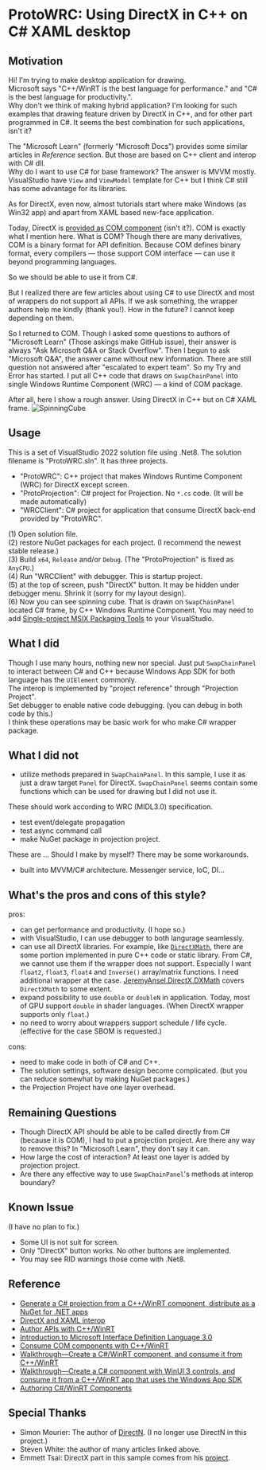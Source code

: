 # ProtoWRC: Using DirectX in C\++ on C# XAML desktop

## Motivation
Hi! I'm trying to make desktop application for drawing.  
Microsoft says "C\++/WinRT is the best language for performance." and "C# is the best language for productivity.".  
Why don't we think of making hybrid application? I'm looking for such examples that drawing feature driven by DirectX in C\++, and for other part programmed in C#. It seems the best combination for such applications, isn't it?  

The "Microsoft Learn" (formerly "Microsoft Docs") provides some similar articles in _Reference_ section. But those are based on C\++ client and interop with C# dll.  
Why do I want to use C# for base framework? The answer is MVVM mostly. VisualStudio have `View` and `ViewModel` template for C\++ but I think C# still has some advantage for its libraries.  

As for DirectX, even now, almost tutorials start where make Windows (as Win32 app) and apart from XAML based new-face application.

Today, DirectX is [provided as COM component](https://learn.microsoft.com/en-us/windows/win32/prog-dx-with-com) (isn't it?). COM is exactly what I mention here. What is COM? Though there are many derivatives, COM is a binary format for API definition. Because COM defines binary format, every compilers — those support COM interface — can use it beyond programming languages.  

So we should be able to use it from C#.  

But I realized there are few articles about using C# to use DirectX and most of wrappers do not support all APIs. If we ask something, the wrapper authors help me kindly (thank you!). How in the future? I cannot keep depending on them.

So I returned to COM. Though I asked some questions to authors of "Microsoft Learn" (Those askings make GitHub issue), their answer is always "Ask Microsoft Q&A or Stack Overflow". Then I begun to ask "Microsoft Q&A", the answer came without new information. There are still question not answered after "escalated to expert team".  So my Try and Error has started. I put all C\++ code that draws on `SwapChainPanel` into single Windows Runtime Component (WRC) — a kind of COM package.

After all, here I show a rough answer. Using DirectX in C\++ but on C# XAML frame.
![SpinningCube](./images/SpinningCube.gif)  

## Usage
This is a set of VisualStudio 2022 solution file using .Net8. The solution filename is "ProtoWRC.sln". It has three projects.  
- "ProtoWRC": C\++ project that makes Windows Runtime Component (WRC) for DirectX except screen.
- "ProtoProjection": C# project for Projection. No `*.cs` code. (It will be made automatically)
- "WRCClient": C# project for application that consume DirectX back-end provided by "ProtoWRC".

(1) Open solution file.  
(2) restore NuGet packages for each project. (I recommend the newest stable release.)  
(3) Build `x64`, `Release` and/or `Debug`. (The "ProtoProjection" is fixed as `AnyCPU`.)  
(4) Run "WRCClient" with debugger. This is startup project.  
(5) at the top of screen, push "DirectX" button. It may be hidden under debugger menu. Shrink it (sorry for my layout design).  
(6) Now you can see spinning cube. That is drawn on `SwapChainPanel` located C# frame, by C\++ Windows Runtime Component. 
You may need to add [Single-project MSIX Packaging Tools](https://marketplace.visualstudio.com/items?itemName=ProjectReunion.MicrosoftSingleProjectMSIXPackagingToolsDev17) to your VisualStudio.

## What I did
Though I use many hours, nothing new nor special. Just put `SwapChainPanel` to interact between C# and C\++ because Windows App SDK for both language has the `UIElement` commonly.  
The interop is implemented by "project reference" through "Projection Project".  
Set debugger to enable native code debugging. (you can debug in both code by this.)  
I think these operations may be basic work for who make C# wrapper package.

## What I did not
- utilize methods prepared in `SwapChainPanel`. In this sample, I use it as just a draw target `Panel` for DirectX. `SwapChainPanel` seems contain some functions which can be used for drawing but I did not use it.

These should work according to WRC (MIDL3.0) specification.
- test event/delegate propagation
- test async command call
- make NuGet package in projection project.

These are ... Should I make by myself? There may be some workarounds.
- built into MVVM/C# architecture. Messenger service, IoC, DI...

## What's the pros and cons of this style?
pros:  
- can get performance and productivity. (I hope so.)
- with VisualStudio, I can use debugger to both langurage seamlessly.
- can use all DirectX libraries. For example, like [`DirectXMath`](https://learn.microsoft.com/en-us/windows/win32/dxmath/directxmath-portal), there are some portion implemented in pure C\++ code or static library. From C#, we cannot use them if the wrapper does not support. Especially I want `float2`, `float3`, `float4` and  `Inverse()` array/matrix functions. I need additional wrapper at the case. [JeremyAnsel.DirectX.DXMath](https://www.nuget.org/packages/JeremyAnsel.DirectX.DXMath) covers `DirectXMath` to some extent.
- expand possibility to use `double` or `doubleN` in application. Today, most of GPU support `double` in shader languages. (When DirectX wrapper supports only `float`.)
- no need to worry about wrappers support schedule / life cycle. (effective for the case SBOM is requested.)  

cons:  
- need to make code in both of C# and C++.
- The solution settings, software design become complicated. (but you can reduce somewhat by making NuGet packages.)
- the Projection Project have one layer overhead.

## Remaining Questions
- Though DirectX API should be able to be called directly from C# (because it is COM), I had to put a projection project. Are there any way to remove this? In "Microsoft Learn", they don't say it can.
- How large the cost of interaction? At least one layer is added by projection project.
- Are there any effective way to use `SwapChainPanel`'s methods at interop boundary?

## Known Issue
(I have no plan to fix.)  
- Some UI is not suit for screen.  
- Only "DirectX" button works. No other buttons are implemented.
- You may see RID warnings those come with .Net8.

## Reference
  
- [Generate a C# projection from a C\++/WinRT component, distribute as a NuGet for .NET apps](https://learn.microsoft.com/en-us/windows/apps/develop/platform/csharp-winrt/net-projection-from-cppwinrt-component)  
- [DirectX and XAML interop](https://learn.microsoft.com/en-us/windows/uwp/gaming/directx-and-xaml-interop)  
- [Author APIs with C\++/WinRT](https://learn.microsoft.com/en-us/windows/uwp/cpp-and-winrt-apis/author-apis)  
- [Introduction to Microsoft Interface Definition Language 3.0](https://learn.microsoft.com/en-us/uwp/midl-3/intro)
- [Consume COM components with C\++/WinRT](https://learn.microsoft.com/en-us/windows/uwp/cpp-and-winrt-apis/consume-com)
- [Walkthrough—Create a C#/WinRT component, and consume it from C\++/WinRT](https://learn.microsoft.com/en-us/windows/apps/develop/platform/csharp-winrt/create-windows-runtime-component-cswinrt)
- [Walkthrough—Create a C# component with WinUI 3 controls, and consume it from a C\++/WinRT app that uses the Windows App SDK](https://learn.microsoft.com/en-us/windows/apps/develop/platform/csharp-winrt/create-winrt-component-winui-cswinrt)
- [Authoring C#/WinRT Components](https://github.com/microsoft/CsWinRT/blob/master/docs/authoring.md)
  
## Special Thanks
  
- Simon Mourier:  The author of [DirectN](https://github.com/smourier/DirectN). (I no longer use DirectN in this project.)  
- Steven White:   the author of many articles linked above.  
- Emmett Tsai:    DirectX part in this sample comes from his [project](https://github.com/EmmettTsai/SpinningCube).
